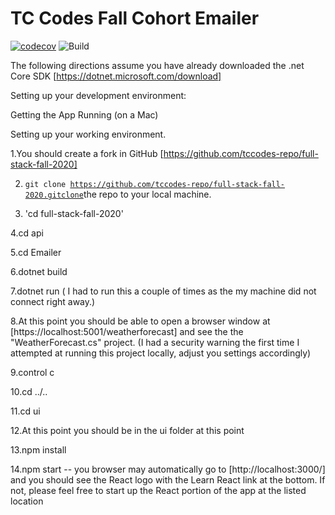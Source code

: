 # TC Codes Fall Cohort Emailer

[![codecov](https://codecov.io/gh/tccodes-repo/full-stack-fall-2020/branch/master/graph/badge.svg)](https://codecov.io/gh/tccodes-repo/full-stack-fall-2020)
![Build](https://github.com/tccodes-repo/full-stack-fall-2020/workflows/Build/badge.svg)

The following directions assume you have already downloaded the
.net Core SDK [https://dotnet.microsoft.com/download]

Setting up your development environment:

Getting the App Running
(on a Mac)

Setting up your working environment.

1.You should create a fork in GitHub [https://github.com/tccodes-repo/full-stack-fall-2020]

2. <code>git clone https://github.com/tccodes-repo/full-stack-fall-2020.gitclone</code>the repo to your local machine.

3. 'cd full-stack-fall-2020'

4.cd api

5.cd Emailer

6.dotnet build

7.dotnet run ( I had to run this a couple of times as the my machine did not connect right away.)

8.At this point you should be able to open a browser window at
[https://localhost:5001/weatherforecast] and see the the "WeatherForecast.cs" project. (I had a security warning the first time I attempted at running this project locally, adjust you settings accordingly)

9.control c

10.cd ../..

11.cd ui

12.At this point you should be in the ui folder at this point

13.npm install

14.npm start -- you browser may automatically go to
[http://localhost:3000/] and you should see the React logo with the Learn React link at the bottom. If not, please feel free to start up the React portion of the app at the listed location